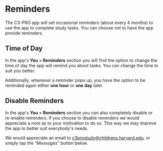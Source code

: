Reminders
=========

The C3-PRO app will set occasional reminders (about every 4 months) to use the app to complete study tasks.
You can choose not to have the app provide reminders.

Time of Day
-----------

In the app's **You** » **Reminders** section you will find the option to change the time of day the app will remind you about tasks.
You can change the time to suit you better.

Additionally, whenever a reminder pops up, you have the option to be reminded again either **one hour** or **one day** later.

Disable Reminders
-----------------

In the app's **You** » **Reminders** section you can also completely disable or re-enable reminders.
If you choose to disable reminders we would appreciate a note as to your motivation to do so.
This way we may improve the app to better suit everybody's needs.

We would appreciate an email to <a href="mailto:c3prostudy@childrens.harvard.edu">c3prostudy@childrens.harvard.edu</a>, or simply tap the “_Messages_” button below.
